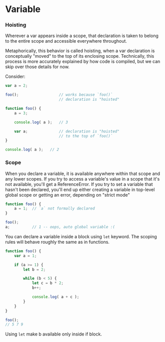 Variable
========

### Hoisting

Wherever a var appears inside a scope, that declaration is taken to belong to the entire scope and accessible everywhere throughout.

Metaphorically, this behavior is called hoisting, when a var declaration is conceptually "moved" to the top of its enclosing scope. Technically, this process is more accurately explained by how code is compiled, but we can skip over those details for now.

Consider:

``` javascript
var a = 2;

foo();                  // works because `foo()`
                        // declaration is "hoisted"

function foo() {
    a = 3;

    console.log( a );   // 3

    var a;              // declaration is "hoisted"
                        // to the top of `foo()`
}

console.log( a );   // 2
```

### Scope

When you declare a variable, it is available anywhere within that scope and any lower scopes. If you try to access a variable's value in a scope that it's not available, you'll get a ReferenceError. If you try to set a variable that hasn't been declared, you'll end up either creating a variable in top-level global scope or getting an error, depending on "strict mode"

``` javascript
function foo() {
    a = 1;  // `a` not formally declared
}

foo();
a;          // 1 -- oops, auto global variable :(
```

You can declare a variable inside a block using `let` keyword. The scoping rules will behave roughly the same as in functions.

``` javascript
function foo() {
    var a = 1;

    if (a >= 1) {
        let b = 2;

        while (b < 5) {
            let c = b * 2;
            b++;

            console.log( a + c );
        }
    }
}

foo();
// 5 7 9
```

Using `let` make b available only inside if block.

